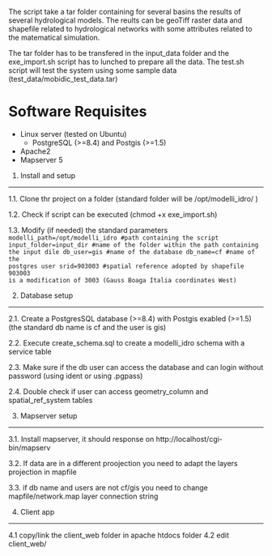 The script take a tar folder containing for several basins the results of several hydrological models. The reults can be geoTiff raster data and shapefile related to hydrological networks with some attributes related to the matematical simulation.

The tar folder has to be transfered in the input_data folder and the exe_import.sh script has to lunched to prepare all the data. The test.sh script will test the system using some sample data (test_data/mobidic_test_data.tar)


Software Requisites
===================
  * Linux server (tested on Ubuntu)
	* PostgreSQL (>=8.4) and Postgis (>=1.5)
  * Apache2
  * Mapserver 5

1. Install and setup
--------------------

1.1. Clone thr project on a folder (standard folder will be /opt/modelli_idro/ )

1.2. Check if script can be executed (chmod +x exe_import.sh)

1.3. Modify (if needed) the standard parameters
<code>
	modelli_path=/opt/modelli_idro   #path containing the script
	input_folder=input_dir           #name of the folder within the path containing the input dile
	db_user=gis                      #name of the database
	db_name=cf                       #name of the postgres user
  	srid=903003			 #spatial reference adopted by shapefile 903003 is a modification of 3003 (Gauss Boaga Italia coordinates West)
</code>

2. Database setup
--------------------

2.1. Create a PostgresSQL database (>=8.4) with Postgis exabled (>=1.5) (the standard db name is cf and the user is gis) 

2.2. Execute create_schema.sql to create a modelli_idro schema with a service table

2.3. Make sure if the db user can access the database and can login without password (using ident or using .pgpass) 

2.4. Double check if user can access geometry_column and spatial_ref_system tables  

3. Mapserver setup
--------------------

3.1. Install mapserver, it should response on http://localhost/cgi-bin/mapserv

3.2. If data are in a different proojection you need to adapt the layers projection in mapfile

3.3. if db name and users are not cf/gis you need to change mapfile/network.map layer connection string


4. Client app
--------------------

4.1 copy/link the client_web folder in apache htdocs folder 
4.2 edit client_web/
